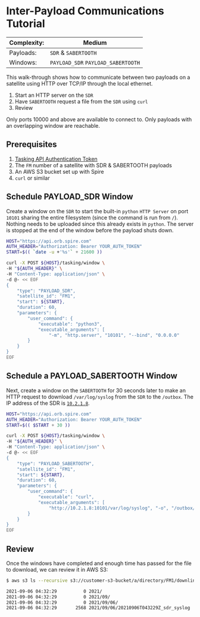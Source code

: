 # Inter-Payload Communications Tutorial

|Complexity:|Medium|
|-|-|
|Payloads:|`SDR` & `SABERTOOTH`|
|Windows:|`PAYLOAD_SDR` `PAYLOAD_SABERTOOTH`|

This walk-through shows how to communicate between two payloads on a satellite using HTTP over TCP/IP through the local ethernet.

1. Start an HTTP server on the `SDR`
1. Have `SABERTOOTH` request a file from the `SDR` using `curl`
1. Review

Only ports 10000 and above are available to connect to. Only payloads with an overlapping window are reachable. 


## Prerequisites

1. [Tasking API Authentication Token](https://developers.spire.com/tasking-api-docs/#authentication)
1. The `FM` number of a satellite with SDR & SABERTOOTH payloads
1. An AWS S3 bucket set up with Spire
1. `curl` or similar



## Schedule PAYLOAD_SDR Window

Create a window on the `SDR` to start the built-in `python` `HTTP Server` on port `10101` sharing the entire filesystem (since the command is run from `/`). Nothing needs to be uploaded since this already exists in `python`. The server is stopped at the end of the window before the payload shuts down.

```bash
HOST="https://api.orb.spire.com"
AUTH_HEADER="Authorization: Bearer YOUR_AUTH_TOKEN"
START=$(( `date -u +'%s'` + 21600 ))

curl -X POST ${HOST}/tasking/window \
-H "${AUTH_HEADER}" \
-H "Content-Type: application/json" \
-d @- << EOF
{
    "type": "PAYLOAD_SDR",
    "satellite_id": "FM1",
    "start": ${START},
    "duration": 60,
    "parameters": {
        "user_command": {
            "executable": "python3",
            "executable_arguments": [
                "-m", "http.server", "10101", "--bind", "0.0.0.0"
        }
    }
}
EOF
```

## Schedule a PAYLOAD_SABERTOOTH Window

Next, create a window on the `SABERTOOTH` for 30 seconds later to make an HTTP request to download `/var/log/syslog` from the `SDR` to the `/outbox`. The IP address of the SDR is [`10.2.1.8`](../../ExecutionEnvironment.md#payload-specifications).


```bash
HOST="https://api.orb.spire.com"
AUTH_HEADER="Authorization: Bearer YOUR_AUTH_TOKEN"
START=$(( $START + 30 ))

curl -X POST ${HOST}/tasking/window \
-H "${AUTH_HEADER}" \
-H "Content-Type: application/json" \
-d @- << EOF
{
    "type": "PAYLOAD_SABERTOOTH",
    "satellite_id": "FM1",
    "start": ${START},
    "duration": 60,
    "parameters": {
        "user_command": {
            "executable": "curl",
            "executable_arguments": [
                "http://10.2.1.8:10101/var/log/syslog", "-o", "/outbox/sdr_syslog"
        }
    }
}
EOF
```


## Review

Once the windows have completed and enough time has passed for the file to download, we can review it in AWS S3:

```bash
$ aws s3 ls --recursive s3://customer-s3-bucket/a/directory/FM1/downlink/

2021-09-06 04:32:29          0 2021/
2021-09-06 04:32:29          0 2021/09/
2021-09-06 04:32:29          0 2021/09/06/
2021-09-06 04:32:29       2568 2021/09/06/20210906T043229Z_sdr_syslog
```

